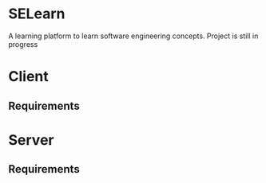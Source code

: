 # SELearn

A learning platform to learn software engineering concepts. Project is still in progress

# Client 

## Requirements


# Server

## Requirements
